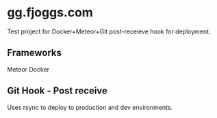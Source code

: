 # gg.fjoggs.com

Test project for Docker+Meteor+Git post-receieve hook for deployment.

## Frameworks
Meteor
Docker

## Git Hook - Post receive

Uses rsync to deploy to production and dev environments.
